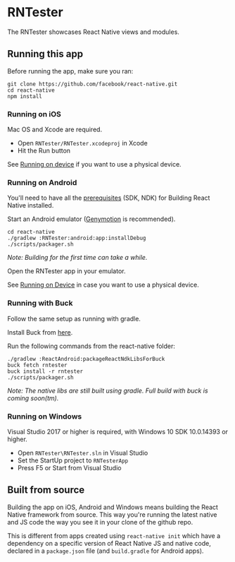 # RNTester

The RNTester showcases React Native views and modules.

## Running this app

Before running the app, make sure you ran:

    git clone https://github.com/facebook/react-native.git
    cd react-native
    npm install

### Running on iOS

Mac OS and Xcode are required.

- Open `RNTester/RNTester.xcodeproj` in Xcode
- Hit the Run button

See [Running on device](https://facebook.github.io/react-native/docs/running-on-device.html) if you want to use a physical device.

### Running on Android

You'll need to have all the [prerequisites](https://github.com/facebook/react-native/tree/master/ReactAndroid#prerequisites) (SDK, NDK) for Building React Native installed.

Start an Android emulator ([Genymotion](https://www.genymotion.com) is recommended).

    cd react-native
    ./gradlew :RNTester:android:app:installDebug
    ./scripts/packager.sh

_Note: Building for the first time can take a while._

Open the RNTester app in your emulator.

See [Running on Device](https://facebook.github.io/react-native/docs/running-on-device.html) in case you want to use a physical device.

### Running with Buck

Follow the same setup as running with gradle.

Install Buck from [here](https://buckbuild.com/setup/install.html).

Run the following commands from the react-native folder:

    ./gradlew :ReactAndroid:packageReactNdkLibsForBuck
    buck fetch rntester
    buck install -r rntester
    ./scripts/packager.sh

_Note: The native libs are still built using gradle. Full build with buck is coming soon(tm)._

### Running on Windows

Visual Studio 2017 or higher is required, with Windows 10 SDK 10.0.14393 or higher.

- Open `RNTester\RNTester.sln` in Visual Studio
- Set the StartUp project to `RNTesterApp`
- Press F5 or Start from Visual Studio

## Built from source

Building the app on iOS, Android and Windows means building the React Native framework from source. This way you're running the latest native and JS code the way you see it in your clone of the github repo.

This is different from apps created using `react-native init` which have a dependency on a specific version of React Native JS and native code, declared in a `package.json` file (and `build.gradle` for Android apps).
